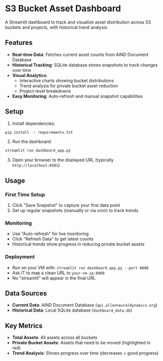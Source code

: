 # S3 Bucket Asset Dashboard

A Streamlit dashboard to track and visualize asset distribution across S3 buckets and projects, with historical trend analysis.

## Features

- **Real-time Data**: Fetches current asset counts from AIND Document Database
- **Historical Tracking**: SQLite database stores snapshots to track changes over time
- **Visual Analytics**: 
  - Interactive charts showing bucket distributions
  - Trend analysis for private bucket asset reduction
  - Project-level breakdowns
- **Easy Monitoring**: Auto-refresh and manual snapshot capabilities

## Setup

1. Install dependencies:
```bash
pip install -r requirements.txt
```

2. Run the dashboard:
```bash
streamlit run dashboard_app.py
```

3. Open your browser to the displayed URL (typically `http://localhost:8501`)

## Usage

### First Time Setup
1. Click "Save Snapshot" to capture your first data point
2. Set up regular snapshots (manually or via cron) to track trends

### Monitoring
- Use "Auto-refresh" for live monitoring
- Click "Refresh Data" to get latest counts
- Historical trends show progress in reducing private bucket assets

### Deployment
- Run on your VM with: `streamlit run dashboard_app.py --port 8080`
- Ask IT to map a clean URL to `your-vm-ip:8080`
- No "streamlit" will appear in the final URL

## Data Sources

- **Current Data**: AIND Document Database (`api.allenneuraldynamics.org`)
- **Historical Data**: Local SQLite database (`dashboard_data.db`)

## Key Metrics

- **Total Assets**: All assets across all buckets
- **Private Bucket Assets**: Assets that need to be moved (highlighted in red)
- **Trend Analysis**: Shows progress over time (decreases = good progress)
